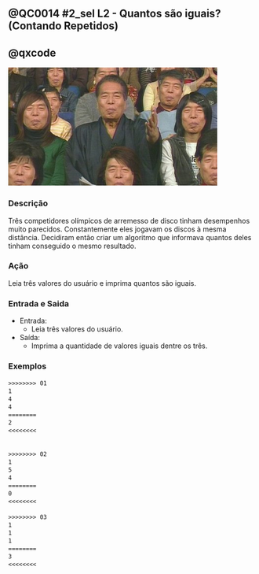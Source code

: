 ## @QC0014 #2_sel L2 - Quantos são iguais? (Contando Repetidos)
## @qxcode

![](capa.jpg)

### Descrição

Três competidores olímpicos de arremesso de disco tinham desempenhos muito parecidos. Constantemente eles jogavam os discos à mesma distância. Decidiram então criar um algoritmo que informava quantos deles tinham conseguido o mesmo resultado.

### Ação

Leia três valores do usuário e imprima quantos são iguais.

### Entrada e Saida

- Entrada:
    - Leia três valores do usuário.
- Saída:
    - Imprima a quantidade de valores iguais dentre os três.

### Exemplos

```
>>>>>>>> 01
1
4
4
========
2
<<<<<<<<


>>>>>>>> 02
1
5
4
========
0
<<<<<<<<

>>>>>>>> 03
1
1
1
========
3
<<<<<<<<
```

<!---
>>>>>>>> 04
1
3
3
========
2
<<<<<<<<


>>>>>>>> 05
4
4
4
========
3
<<<<<<<<


>>>>>>>> 06
1
5
1
========
2
<<<<<<<<


>>>>>>>> 07
1
3
2
========
0
<<<<<<<<


>>>>>>>> 08
6
5
4
========
0
<<<<<<<<

--->
